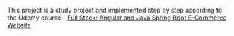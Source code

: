 This project is a study project and implemented step by step according to the Udemy course -
[Full Stack: Angular and Java Spring Boot E-Commerce Website](https://www.udemy.com/course/full-stack-angular-spring-boot-tutorial)
